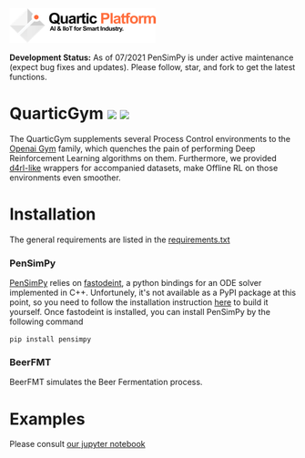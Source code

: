![alt text](figures/logo_light.png "Logo Title Text 1")

**Development Status:** As of 07/2021 PenSimPy is under active maintenance (expect bug fixes and updates). 
Please follow, star, and fork to get the latest functions.
# QuarticGym ![](https://img.shields.io/badge/python-3.8.0-orange) ![](https://img.shields.io/badge/c%2B%2B-11-blue)

The QuarticGym supplements several Process Control environments to the [Openai Gym](https://gym.openai.com/) family, which quenches the pain of performing Deep Reinforcement Learning algorithms on them. Furthermore, we provided [d4rl-like](https://github.com/rail-berkeley/d4rl.git) wrappers for accompanied datasets, make Offline RL on those environments even smoother.

Installation
============
The general requirements are listed in the [requirements.txt](requirements.txt)

### PenSimPy
[PenSimPy](https://github.com/Quarticai/PenSimPy) relies on [fastodeint](https://github.com/Quarticai/fastodeint), a python bindings for an ODE solver implemented in C++. Unfortunely, it's not available as a PyPI package at this point, so you need to follow the installation instruction [here](https://github.com/Quarticai/fastodeint/blob/master/README.md) to build it yourself.
Once fastodeint is installed, you can install PenSimPy by the following command
```
pip install pensimpy
```

### BeerFMT
BeerFMT simulates the Beer Fermentation process.

Examples
============
Please consult [our jupyter notebook](examples.ipynb)

